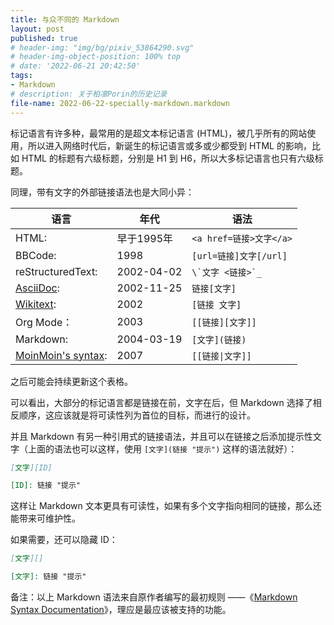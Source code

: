 ```yaml
---
title: 与众不同的 Markdown
layout: post
published: true
# header-img: "img/bg/pixiv_53864290.svg"
# header-img-object-position: 100% top
# date: '2022-06-21 20:42:50'
tags:
- Markdown
# description: 关于柏凛Porin的历史记录
file-name: 2022-06-22-specially-markdown.markdown
---
```


<!-- more -->

标记语言有许多种，最常用的是超文本标记语言 (HTML)，被几乎所有的网站使用，所以进入网络时代后，新诞生的标记语言或多或少都受到 HTML 的影响，比如 HTML 的标题有六级标题，分别是 H1 到 H6，所以大多标记语言也只有六级标题。

同理，带有文字的外部链接语法也是大同小异：

| 语言                   | 年代       | 语法                    |
| ---------------------- | ---------- | ----------------------- |
| HTML:                  | 早于1995年 | `<a href=链接>文字</a>` |
| BBCode:                | 1998       | `[url=链接]文字[/url]`  |
| reStructuredText:      | 2002-04-02 | ```\`文字 <链接>`_```   |
| [AsciiDoc][]:          | 2002-11-25 | `链接[文字]`            |
| [Wikitext][]:          | 2002       | `[链接 文字]`           |
| Org Mode：             | 2003       | `[[链接][文字]]`        |
| Markdown:              | 2004-03-19 | `[文字](链接)`          |
| [MoinMoin's syntax][]: | 2007       | `[[链接\|文字]]`        |

之后可能会持续更新这个表格。

[AsciiDoc]: https://docs.asciidoctor.org/asciidoc/latest/macros/url-macro/
[Wikitext]: https://en.wikipedia.org/wiki/Help:Wikitext
[MoinMoin's syntax]: https://moinmo.in/HelpOnMoinWikiSyntax

可以看出，大部分的标记语言都是链接在前，文字在后，但 Markdown 选择了相反顺序，这应该就是将可读性列为首位的目标，而进行的设计。

并且 Markdown 有另一种引用式的链接语法，并且可以在链接之后添加提示性文字（上面的语法也可以这样，使用 `[文字](链接 "提示")` 这样的语法就好）：

```markdown
[文字][ID]

[ID]: 链接 "提示"
```

这样让 Markdown 文本更具有可读性，如果有多个文字指向相同的链接，那么还能带来可维护性。

如果需要，还可以隐藏 ID：

```markdown
[文字][]

[文字]: 链接 "提示"
```

备注：以上 Markdown 语法来自原作者编写的最初规则 ——《[Markdown Syntax Documentation](https://daringfireball.net/projects/markdown/syntax)》，理应是最应该被支持的功能。
